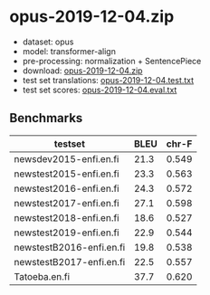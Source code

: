 # opus-2019-12-04.zip

* dataset: opus
* model: transformer-align
* pre-processing: normalization + SentencePiece
* download: [opus-2019-12-04.zip](https://object.pouta.csc.fi/OPUS-MT-models/en-fi/opus-2019-12-04.zip)
* test set translations: [opus-2019-12-04.test.txt](https://object.pouta.csc.fi/OPUS-MT-models/en-fi/opus-2019-12-04.test.txt)
* test set scores: [opus-2019-12-04.eval.txt](https://object.pouta.csc.fi/OPUS-MT-models/en-fi/opus-2019-12-04.eval.txt)

## Benchmarks

| testset               | BLEU  | chr-F |
|-----------------------|-------|-------|
| newsdev2015-enfi.en.fi 	| 21.3 	| 0.549 |
| newstest2015-enfi.en.fi 	| 23.3 	| 0.563 |
| newstest2016-enfi.en.fi 	| 24.3 	| 0.572 |
| newstest2017-enfi.en.fi 	| 27.1 	| 0.598 |
| newstest2018-enfi.en.fi 	| 18.6 	| 0.527 |
| newstest2019-enfi.en.fi 	| 22.9 	| 0.544 |
| newstestB2016-enfi.en.fi 	| 19.8 	| 0.538 |
| newstestB2017-enfi.en.fi 	| 22.5 	| 0.557 |
| Tatoeba.en.fi 	| 37.7 	| 0.620 |

